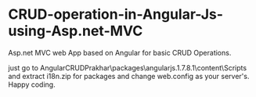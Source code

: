# CRUD-operation-in-Angular-Js-using-Asp.net-MVC
Asp.net  MVC web App based on Angular for basic CRUD Operations.

just go to 
AngularCRUDPrakhar\packages\angularjs.1.7.8.1\content\Scripts
and extract i18n.zip for packages
and
change web.config as your server's.
Happy coding.
